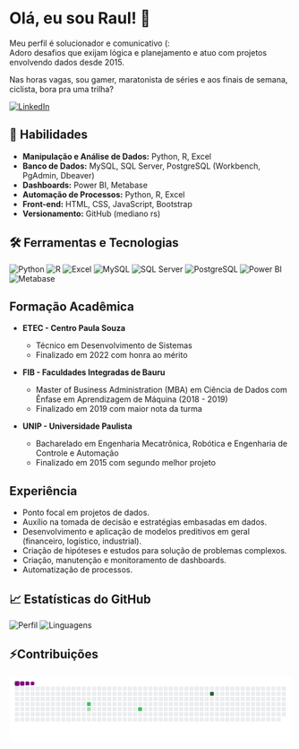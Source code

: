 # Olá, eu sou Raul! 👋

Meu perfil é solucionador e comunicativo (: <br>
Adoro desafios que exijam lógica e planejamento e atuo com projetos envolvendo dados desde 2015.

Nas horas vagas, sou gamer, maratonista de séries e aos finais de semana, ciclista, bora pra uma trilha?

[![LinkedIn](https://img.shields.io/badge/LinkedIn-blue?style=flat-square&logo=linkedin)](https://www.linkedin.com/in/raul-henrique-de-souza)

## 🚀 Habilidades

- **Manipulação e Análise de Dados:** Python, R, Excel
- **Banco de Dados:** MySQL, SQL Server, PostgreSQL (Workbench, PgAdmin, Dbeaver)
- **Dashboards:** Power BI, Metabase
- **Automação de Processos:** Python, R, Excel
- **Front-end:** HTML, CSS, JavaScript, Bootstrap
- **Versionamento:** GitHub (mediano rs)

## 🛠️ Ferramentas e Tecnologias

![Python](https://img.shields.io/badge/Python-3670A0?style=for-the-badge&logo=python&logoColor=ffdd54)
![R](https://img.shields.io/badge/R-276DC3?style=for-the-badge&logo=r&logoColor=white)
![Excel](https://img.shields.io/badge/Excel-217346?style=for-the-badge&logo=microsoft-excel&logoColor=white)
![MySQL](https://img.shields.io/badge/MySQL-4479A1?style=for-the-badge&logo=mysql&logoColor=white)
![SQL Server](https://img.shields.io/badge/SQL%20Server-CC2927?style=for-the-badge&logo=microsoft-sql-server&logoColor=white)
![PostgreSQL](https://img.shields.io/badge/PostgreSQL-336791?style=for-the-badge&logo=postgresql&logoColor=white)
![Power BI](https://img.shields.io/badge/Power%20BI-F2C811?style=for-the-badge&logo=power-bi&logoColor=black)
![Metabase](https://img.shields.io/badge/Metabase-509EE3?style=for-the-badge&logo=metabase&logoColor=white)

## Formação Acadêmica

- **ETEC - Centro Paula Souza**
  - Técnico em Desenvolvimento de Sistemas
  - Finalizado em 2022 com honra ao mérito

- **FIB - Faculdades Integradas de Bauru**
  - Master of Business Administration (MBA) em Ciência de Dados com Ênfase em Aprendizagem de Máquina (2018 - 2019)
  - Finalizado em 2019 com maior nota da turma

- **UNIP - Universidade Paulista**
  - Bacharelado em Engenharia Mecatrônica, Robótica e Engenharia de Controle e Automação
  - Finalizado em 2015 com segundo melhor projeto

## Experiência

  - Ponto focal em projetos de dados.
  - Auxílio na tomada de decisão e estratégias embasadas em dados.
  - Desenvolvimento e aplicação de modelos preditivos em geral (financeiro, logístico, industrial).
  - Criação de hipóteses e estudos para solução de problemas complexos.
  - Criação, manutenção e monitoramento de dashboards.
  - Automatização de processos.

## 📈 Estatísticas do GitHub

![Perfil](https://github-readme-stats.vercel.app/api?username=rhsouza&show_icons=true&theme=dark&hide_rank=true&hide_title=true)
![Linguagens](https://github-readme-stats.vercel.app/api/top-langs/?username=rhsouza&layout=compact&theme=dark&hide_rank=true&hide_title=true)

## ⚡Contribuições

![snake gif](https://github.com/rhsouza/rhsouza/blob/output/github-contribution-grid-snake.gif)
